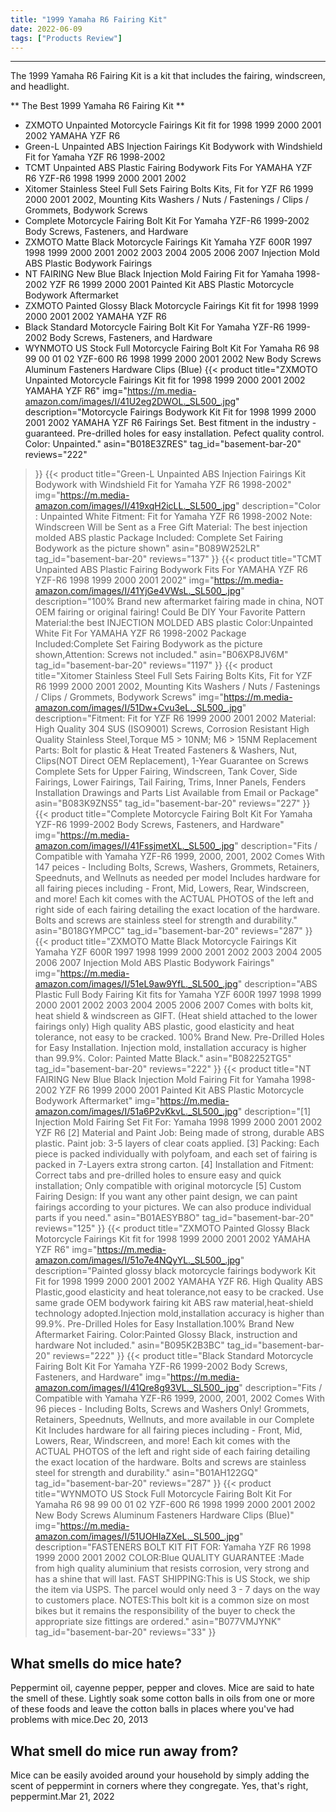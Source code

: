 ```yaml
---
title: "1999 Yamaha R6 Fairing Kit"
date: 2022-06-09
tags: ["Products Review"]
---
```


---


The 1999 Yamaha R6 Fairing Kit is a kit that includes the fairing, windscreen, and headlight.

** The Best 1999 Yamaha R6 Fairing Kit **
* ZXMOTO Unpainted Motorcycle Fairings Kit fit for 1998 1999 2000 2001 2002 YAMAHA YZF R6
* Green-L Unpainted ABS Injection Fairings Kit Bodywork with Windshield Fit for Yamaha YZF R6 1998-2002
* TCMT Unpainted ABS Plastic Fairing Bodywork Fits For YAMAHA YZF R6 YZF-R6 1998 1999 2000 2001 2002
* Xitomer Stainless Steel Full Sets Fairing Bolts Kits, Fit for YZF R6 1999 2000 2001 2002, Mounting Kits Washers / Nuts / Fastenings / Clips / Grommets, Bodywork Screws
* Complete Motorcycle Fairing Bolt Kit For Yamaha YZF-R6 1999-2002 Body Screws, Fasteners, and Hardware
* ZXMOTO Matte Black Motorcycle Fairings Kit Yamaha YZF 600R 1997 1998 1999 2000 2001 2002 2003 2004 2005 2006 2007 Injection Mold ABS Plastic Bodywork Fairings
* NT FAIRING New Blue Black Injection Mold Fairing Fit for Yamaha 1998-2002 YZF R6 1999 2000 2001 Painted Kit ABS Plastic Motorcycle Bodywork Aftermarket
* ZXMOTO Painted Glossy Black Motorcycle Fairings Kit fit for 1998 1999 2000 2001 2002 YAMAHA YZF R6
* Black Standard Motorcycle Fairing Bolt Kit For Yamaha YZF-R6 1999-2002 Body Screws, Fasteners, and Hardware
* WYNMOTO US Stock Full Motorcycle Fairing Bolt Kit For Yamaha R6 98 99 00 01 02 YZF-600 R6 1998 1999 2000 2001 2002 New Body Screws Aluminum Fasteners Hardware Clips (Blue)
{{< product 
title="ZXMOTO Unpainted Motorcycle Fairings Kit fit for 1998 1999 2000 2001 2002 YAMAHA YZF R6"
img="https://m.media-amazon.com/images/I/41U2eg2DWOL._SL500_.jpg"
description="Motorcycle Fairings Bodywork Kit Fit for 1998 1999 2000 2001 2002 YAMAHA YZF R6 Fairings Set. Best fitment in the industry - guaranteed. Pre-drilled holes for easy installation. Pefect quality control. Color: Unpainted."
asin="B018E3ZRES"
tag_id="basement-bar-20"
reviews="222"
>}} 
{{< product 
title="Green-L Unpainted ABS Injection Fairings Kit Bodywork with Windshield Fit for Yamaha YZF R6 1998-2002"
img="https://m.media-amazon.com/images/I/419xqH2icLL._SL500_.jpg"
description="Color : Unpainted White Fitment: Fit for Yamaha YZF R6 1998-2002 Note: Windscreen Will be Sent as a Free Gift Material: The best injection molded ABS plastic Package Included: Complete Set Fairing Bodywork as the picture shown"
asin="B089W252LR"
tag_id="basement-bar-20"
reviews="137"
>}} 
{{< product 
title="TCMT Unpainted ABS Plastic Fairing Bodywork Fits For YAMAHA YZF R6 YZF-R6 1998 1999 2000 2001 2002"
img="https://m.media-amazon.com/images/I/41YjGe4VWsL._SL500_.jpg"
description="100% Brand new aftermarket fairing made in china, NOT OEM fairing or original fairing! Could Be DIY Your Favorite Pattern Material:the best INJECTION MOLDED ABS plastic Color:Unpainted White Fit For YAMAHA YZF R6 1998-2002 Package Included:Complete Set Fairing Bodywork as the picture shown,Attention: Screws not included."
asin="B06XP8JV6M"
tag_id="basement-bar-20"
reviews="1197"
>}} 
{{< product 
title="Xitomer Stainless Steel Full Sets Fairing Bolts Kits, Fit for YZF R6 1999 2000 2001 2002, Mounting Kits Washers / Nuts / Fastenings / Clips / Grommets, Bodywork Screws"
img="https://m.media-amazon.com/images/I/51Dw+Cvu3eL._SL500_.jpg"
description="Fitment: Fit for YZF R6 1999 2000 2001 2002 Material: High Quality 304 SUS (ISO9001) Screws, Corrosion Resistant High Quality Stainless Steel,Torque M5 > 10NM; M6 > 15NM Replacement Parts: Bolt for plastic & Heat Treated Fasteners & Washers, Nut, Clips(NOT Direct OEM Replacement), 1-Year Guarantee on Screws Complete Sets for Upper Fairing, Windscreen, Tank Cover, Side Fairings, Lower Fairings, Tail Fairing, Trims, Inner Panels, Fenders Installation Drawings and Parts List Available from Email or Package"
asin="B083K9ZNS5"
tag_id="basement-bar-20"
reviews="227"
>}} 
{{< product 
title="Complete Motorcycle Fairing Bolt Kit For Yamaha YZF-R6 1999-2002 Body Screws, Fasteners, and Hardware"
img="https://m.media-amazon.com/images/I/41FssjmetXL._SL500_.jpg"
description="Fits / Compatible with Yamaha YZF-R6 1999, 2000, 2001, 2002 Comes With 147 peices - Including Bolts, Screws, Washers, Grommets, Retainers, Speednuts, and Wellnuts as needed per model Includes hardware for all fairing pieces including - Front, Mid, Lowers, Rear, Windscreen, and more! Each kit comes with the ACTUAL PHOTOS of the left and right side of each fairing detailing the exact location of the hardware. Bolts and screws are stainless steel for strength and durability."
asin="B018GYMPCC"
tag_id="basement-bar-20"
reviews="287"
>}} 
{{< product 
title="ZXMOTO Matte Black Motorcycle Fairings Kit Yamaha YZF 600R 1997 1998 1999 2000 2001 2002 2003 2004 2005 2006 2007 Injection Mold ABS Plastic Bodywork Fairings"
img="https://m.media-amazon.com/images/I/51eL9aw9YfL._SL500_.jpg"
description="ABS Plastic Full Body Fairing Kit fits for Yamaha YZF 600R 1997 1998 1999 2000 2001 2002 2003 2004 2005 2006 2007 Comes with bolts kit, heat shield & windscreen as GIFT. (Heat shield attached to the lower fairings only) High quality ABS plastic, good elasticity and heat tolerance, not easy to be cracked. 100% Brand New. Pre-Drilled Holes for Easy Installation. Injection mold, installation accuracy is higher than 99.9%. Color: Painted Matte Black."
asin="B082252TG5"
tag_id="basement-bar-20"
reviews="222"
>}} 
{{< product 
title="NT FAIRING New Blue Black Injection Mold Fairing Fit for Yamaha 1998-2002 YZF R6 1999 2000 2001 Painted Kit ABS Plastic Motorcycle Bodywork Aftermarket"
img="https://m.media-amazon.com/images/I/51a6P2vKkvL._SL500_.jpg"
description="[1] Injection Mold Fairing Set Fit For: Yamaha 1998 1999 2000 2001 2002 YZF R6 [2] Material and Paint Job: Being made of strong, durable ABS plastic. Paint job: 3-5 layers of clear coats applied. [3] Packing: Each piece is packed individually with polyfoam, and each set of fairing is packed in 7-Layers extra strong carton. [4] Installation and Fitment: Correct tabs and pre-drilled holes to ensure easy and quick installation; Only compatible with original motorcycle [5] Custom Fairing Design: If you want any other paint design, we can paint fairings according to your pictures. We can also produce individual parts if you need."
asin="B01AESYB8O"
tag_id="basement-bar-20"
reviews="125"
>}} 
{{< product 
title="ZXMOTO Painted Glossy Black Motorcycle Fairings Kit fit for 1998 1999 2000 2001 2002 YAMAHA YZF R6"
img="https://m.media-amazon.com/images/I/51o7e4NQyYL._SL500_.jpg"
description="Painted glossy black motorcycle fairings bodywork Kit Fit for 1998 1999 2000 2001 2002 YAMAHA YZF R6. High Quality ABS Plastic,good elasticity and heat tolerance,not easy to be cracked. Use same grade OEM bodywork fairing kit ABS raw material,heat-shield technology adopted.Injection mold,installation accuracy is higher than 99.9%. Pre-Drilled Holes for Easy Installation.100% Brand New Aftermarket Fairing. Color:Painted Glossy Black, instruction and hardware Not included."
asin="B095K2B3BC"
tag_id="basement-bar-20"
reviews="222"
>}} 
{{< product 
title="Black Standard Motorcycle Fairing Bolt Kit For Yamaha YZF-R6 1999-2002 Body Screws, Fasteners, and Hardware"
img="https://m.media-amazon.com/images/I/41Qre8g93VL._SL500_.jpg"
description="Fits / Compatible with Yamaha YZF-R6 1999, 2000, 2001, 2002 Comes With 96 pieces - Including Bolts, Screws and Washers Only! Grommets, Retainers, Speednuts, Wellnuts, and more available in our Complete Kit Includes hardware for all fairing pieces including - Front, Mid, Lowers, Rear, Windscreen, and more! Each kit comes with the ACTUAL PHOTOS of the left and right side of each fairing detailing the exact location of the hardware. Bolts and screws are stainless steel for strength and durability."
asin="B01AH122GQ"
tag_id="basement-bar-20"
reviews="287"
>}} 
{{< product 
title="WYNMOTO US Stock Full Motorcycle Fairing Bolt Kit For Yamaha R6 98 99 00 01 02 YZF-600 R6 1998 1999 2000 2001 2002 New Body Screws Aluminum Fasteners Hardware Clips (Blue)"
img="https://m.media-amazon.com/images/I/51UOHIaZXeL._SL500_.jpg"
description="FASTENERS BOLT KIT FIT FOR: Yamaha YZF R6 1998 1999 2000 2001 2002 COLOR:Blue QUALITY GUARANTEE :Made from high quality aluminium that resists corrosion, very strong and has a shine that will last. FAST SHIPPING:This is US Stock, we ship the item via USPS. The parcel would only need 3 - 7 days on the way to customers place. NOTES:This bolt kit is a common size on most bikes but it remains the responsibility of the buyer to check the appropriate size fittings are ordered."
asin="B077VMJYNK"
tag_id="basement-bar-20"
reviews="33"
>}} 
## What smells do mice hate?
Peppermint oil, cayenne pepper, pepper and cloves. Mice are said to hate the smell of these. Lightly soak some cotton balls in oils from one or more of these foods and leave the cotton balls in places where you've had problems with mice.Dec 20, 2013

## What smell do mice run away from?
Mice can be easily avoided around your household by simply adding the scent of peppermint in corners where they congregate. Yes, that's right, peppermint.Mar 21, 2022

